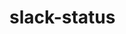 # slack-status

<!-- Install selenium webdriver -->
<!-- make sure it is in your path -->
<!-- get slack auth token -->
